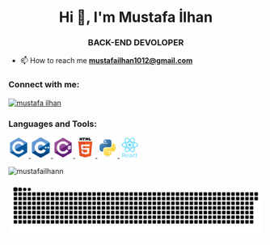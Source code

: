 
<h1 align="center">Hi 👋, I'm Mustafa İlhan</h1>
<h3 align="center">BACK-END DEVOLOPER</h3>



- 📫 How to reach me **mustafailhan1012@gmail.com**

<h3 align="left">Connect with me:</h3>
<p align="left">
<a href="https://linkedin.com/in/mustafa ilhan" target="blank"><img align="center" src="https://raw.githubusercontent.com/rahuldkjain/github-profile-readme-generator/master/src/images/icons/Social/linked-in-alt.svg" alt="mustafa ilhan" height="30" width="40" /></a>
</p>

<h3 align="left">Languages and Tools:</h3>
<p align="left"> <a href="https://www.cprogramming.com/" target="_blank" rel="noreferrer"> <img src="https://raw.githubusercontent.com/devicons/devicon/master/icons/c/c-original.svg" alt="c" width="40" height="40"/> </a> <a href="https://www.w3schools.com/cpp/" target="_blank" rel="noreferrer"> <img src="https://raw.githubusercontent.com/devicons/devicon/master/icons/cplusplus/cplusplus-original.svg" alt="cplusplus" width="40" height="40"/> </a> <a href="https://www.w3schools.com/cs/" target="_blank" rel="noreferrer"> <img src="https://raw.githubusercontent.com/devicons/devicon/master/icons/csharp/csharp-original.svg" alt="csharp" width="40" height="40"/> </a> <a href="https://www.w3.org/html/" target="_blank" rel="noreferrer"> <img src="https://raw.githubusercontent.com/devicons/devicon/master/icons/html5/html5-original-wordmark.svg" alt="html5" width="40" height="40"/> </a> <a href="https://www.python.org" target="_blank" rel="noreferrer"> <img src="https://raw.githubusercontent.com/devicons/devicon/master/icons/python/python-original.svg" alt="python" width="40" height="40"/> </a> <a href="https://reactjs.org/" target="_blank" rel="noreferrer"> <img src="https://raw.githubusercontent.com/devicons/devicon/master/icons/react/react-original-wordmark.svg" alt="react" width="40" height="40"/> </a> </p>



<p><img align="center" src="https://github-readme-streak-stats.herokuapp.com/?user=mustafailhann&" alt="mustafailhann" /></p>
<picture>
  <source media="(prefers-color-scheme: dark)" srcset="https://raw.githubusercontent.com/Mustafailhann/Mustafailhann/output/github-contribution-grid-snake-dark.svg">
  <source media="(prefers-color-scheme: light)" srcset="https://raw.githubusercontent.com/Mustafailhann/Mustafailhann/output/github-contribution-grid-snake.svg">
  <img alt="github contribution grid snake animation" src="https://raw.githubusercontent.com/Mustafailhann/Mustafailhann/output/github-contribution-grid-snake.svg">
</picture>
